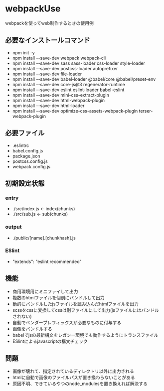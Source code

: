 # webpackUse
webpackを使ってweb制作するときの使用例

## 必要なインストールコマンド
- npm init -y
- npm install --save-dev webpack webpack-cli
- npm install --save-dev sass sass-loader css-loader style-loader
- npm install --save-dev postcss-loader autoprefixer
- npm install --save-dev file-loader
- npm install --save-dev babel-loader @babel/core @babel/preset-env
- npm install --save-dev core-js@3 regenerator-runtime
- npm install --save-dev eslint eslint-loader babel-eslint
- npm install --save-dev mini-css-extract-plugin
- npm install --save-dev html-webpack-plugin
- npm install --save-dev html-loader
- npm install --save-dev optimize-css-assets-webpack-plugin terser-webpack-plugin

## 必要ファイル
- .eslintrc
- babel.config.js
- package.json
- postcss.config.js
- webpack.config.js

## 初期設定状態
### entry
- ./src/index.js ← index(chunks)
- ./src/sub.js ← sub(chunks)

### output
- ./public/[name].[chunkhash].js

### ESlint
- "extends": "eslint:recommended"

## 機能
- 商用環境用にミニファイして出力
- 複数のhtmlファイルを個別にバンドルして出力
- 動的にバンドルしたjsファイルを読み込んだhtmlファイルを出力
- scssをcssに変換してcssは別ファイルにして出力(jsファイルにはバンドルされない)
- 自動でベンダープレフィックスが必要なものに付与する
- 画像をバンドルする
- babelでjsの最新構文をレガシー環境でも動作するようにトランスファイル
- ESlintによるjavascriptの構文チェック

## 問題
- 画像が壊れて、指定されているディレクトリ以外に出力される
- htmlに自動で画像のファイルパスが置き換わらないことがある
- 原因不明、できているやつのnode_modulesを置き換えれば解決する
